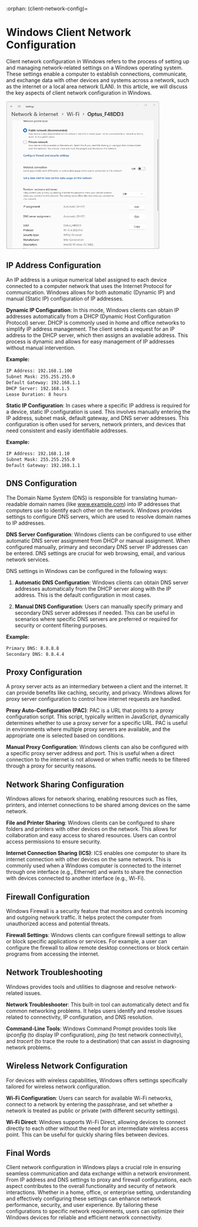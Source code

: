 :orphan:
(client-network-config)=

# Windows Client Network Configuration

Client network configuration in Windows refers to the process of setting up and managing network-related settings on a Windows operating system. These settings enable a computer to establish connections, communicate, and exchange data with other devices and systems across a network, such as the internet or a local area network (LAN). In this article, we will  discuss the key aspects of client network configuration in Windows.

<img src="images/network_config.png" alt="Network Configuration" height="400"/></br>

## IP Address Configuration

An IP address is a unique numerical label assigned to each device connected to a computer network that uses the Internet Protocol for communication. Windows allows for both automatic (Dynamic IP) and manual (Static IP) configuration of IP addresses.

**Dynamic IP Configuration**: In this mode, Windows clients can obtain IP addresses automatically from a DHCP (Dynamic Host Configuration Protocol) server. DHCP is commonly used in home and office networks to simplify IP address management. The client sends a request for an IP address to the DHCP server, which then assigns an available address. This process is dynamic and allows for easy management of IP addresses without manual intervention.

**Example:**
```
IP Address: 192.168.1.100
Subnet Mask: 255.255.255.0
Default Gateway: 192.168.1.1
DHCP Server: 192.168.1.5
Lease Duration: 8 hours
```

**Static IP Configuration**: In cases where a specific IP address is required for a device, static IP configuration is used. This involves manually entering the IP address, subnet mask, default gateway, and DNS server addresses. This configuration is often used for servers, network printers, and devices that need consistent and easily identifiable addresses.

**Example:**
```
IP Address: 192.168.1.10
Subnet Mask: 255.255.255.0
Default Gateway: 192.168.1.1
```

## DNS Configuration

The Domain Name System (DNS) is responsible for translating human-readable domain names (like www.example.com) into IP addresses that computers use to identify each other on the network. Windows provides settings to configure DNS servers, which are used to resolve domain names to IP addresses.

**DNS Server Configuration**: Windows clients can be configured to use either automatic DNS server assignment from DHCP or manual assignment. When configured manually, primary and secondary DNS server IP addresses can be entered. DNS settings are crucial for web browsing, email, and various network services.

DNS settings in Windows can be configured in the following ways:

1. **Automatic DNS Configuration**: Windows clients can obtain DNS server addresses automatically from the DHCP server along with the IP address. This is the default configuration in most cases.

2. **Manual DNS Configuration**: Users can manually specify primary and secondary DNS server addresses if needed. This can be useful in scenarios where specific DNS servers are preferred or required for security or content filtering purposes.

**Example:**
```
Primary DNS: 8.8.8.8
Secondary DNS: 8.8.4.4
```

## Proxy Configuration

A proxy server acts as an intermediary between a client and the internet. It can provide benefits like caching, security, and privacy. Windows allows for proxy server configuration to control how internet requests are handled.

**Proxy Auto-Configuration (PAC)**: PAC is a URL that points to a proxy configuration script. This script, typically written in JavaScript, dynamically determines whether to use a proxy server for a specific URL. PAC is useful in environments where multiple proxy servers are available, and the appropriate one is selected based on conditions.

**Manual Proxy Configuration**: Windows clients can also be configured with a specific proxy server address and port. This is useful when a direct connection to the internet is not allowed or when traffic needs to be filtered through a proxy for security reasons.

## Network Sharing Configuration

Windows allows for network sharing, enabling resources such as files, printers, and internet connections to be shared among devices on the same network.

**File and Printer Sharing**: Windows clients can be configured to share folders and printers with other devices on the network. This allows for collaboration and easy access to shared resources. Users can control access permissions to ensure security.

**Internet Connection Sharing (ICS)**: ICS enables one computer to share its internet connection with other devices on the same network. This is commonly used when a Windows computer is connected to the internet through one interface (e.g., Ethernet) and wants to share the connection with devices connected to another interface (e.g., Wi-Fi).

## Firewall Configuration

Windows Firewall is a security feature that monitors and controls incoming and outgoing network traffic. It helps protect the computer from unauthorized access and potential threats.

**Firewall Settings**: Windows clients can configure firewall settings to allow or block specific applications or services. For example, a user can configure the firewall to allow remote desktop connections or block certain programs from accessing the internet.

## Network Troubleshooting

Windows provides tools and utilities to diagnose and resolve network-related issues.

**Network Troubleshooter**: This built-in tool can automatically detect and fix common networking problems. It helps users identify and resolve issues related to connectivity, IP configuration, and DNS resolution.

**Command-Line Tools**: Windows Command Prompt provides tools like *ipconfig* (to display IP configuration), *ping* (to test network connectivity), and *tracert* (to trace the route to a destination) that can assist in diagnosing network problems.

## Wireless Network Configuration

For devices with wireless capabilities, Windows offers settings specifically tailored for wireless network configuration.

**Wi-Fi Configuration**: Users can search for available Wi-Fi networks, connect to a network by entering the passphrase, and set whether a network is treated as public or private (with different security settings).

**Wi-Fi Direct**: Windows supports Wi-Fi Direct, allowing devices to connect directly to each other without the need for an intermediate wireless access point. This can be useful for quickly sharing files between devices.

## Final Words

Client network configuration in Windows plays a crucial role in ensuring seamless communication and data exchange within a network environment. From IP address and DNS settings to proxy and firewall configurations, each aspect contributes to the overall functionality and security of network interactions. Whether in a home, office, or enterprise setting, understanding and effectively configuring these settings can enhance network performance, security, and user experience. By tailoring these configurations to specific network requirements, users can optimize their Windows devices for reliable and efficient network connectivity.